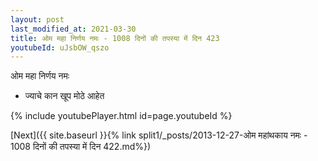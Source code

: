 ```yaml
---
layout: post
last_modified_at: 2021-03-30
title: ओम महा निर्णय नमः - 1008 दिनों की तपस्या में दिन 423
youtubeId: uJsbOW_qszo
---
```

 
 
 ओम महा निर्णय नमः  
 
 -  ज्याचे कान खूप मोठे आहेत 
 
  
 
  
 
 
 
 
 
 


{% include youtubePlayer.html id=page.youtubeId %}
 
[Next]({{ site.baseurl }}{% link  split1/_posts/2013-12-27-ओम महांथकाय नमः - 1008 दिनों की तपस्या में दिन 422.md%})
 
